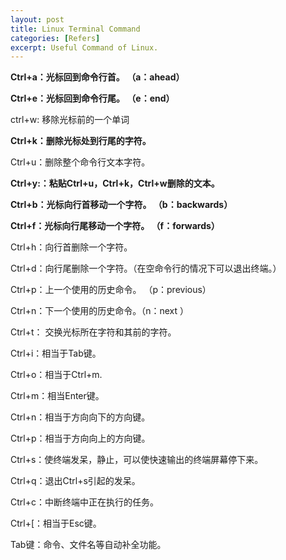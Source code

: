 ```yaml
---
layout: post
title: Linux Terminal Command
categories: [Refers]
excerpt: Useful Command of Linux.
---
```

**Ctrl+a：光标回到命令行首。 （a：ahead）**

**Ctrl+e：光标回到命令行尾。 （e：end）**

ctrl+w: 移除光标前的一个单词

**Ctrl+k：删除光标处到行尾的字符。**

Ctrl+u：删除整个命令行文本字符。

**Ctrl+y:：粘贴Ctrl+u，Ctrl+k，Ctrl+w删除的文本。**

**Ctrl+b：光标向行首移动一个字符。 （b：backwards）**

**Ctrl+f：光标向行尾移动一个字符。 （f：forwards）**

Ctrl+h：向行首删除一个字符。

Ctrl+d：向行尾删除一个字符。（在空命令行的情况下可以退出终端。）

Ctrl+p：上一个使用的历史命令。 （p：previous）

Ctrl+n：下一个使用的历史命令。（n：next ）

Ctrl+t： 交换光标所在字符和其前的字符。

Ctrl+i：相当于Tab键。

Ctrl+o：相当于Ctrl+m.

Ctrl+m：相当Enter键。

Ctrl+n：相当于方向向下的方向键。

Ctrl+p：相当于方向向上的方向键。

Ctrl+s：使终端发呆，静止，可以使快速输出的终端屏幕停下来。

Ctrl+q：退出Ctrl+s引起的发呆。

Ctrl+c：中断终端中正在执行的任务。

Ctrl+[：相当于Esc键。

Tab键：命令、文件名等自动补全功能。